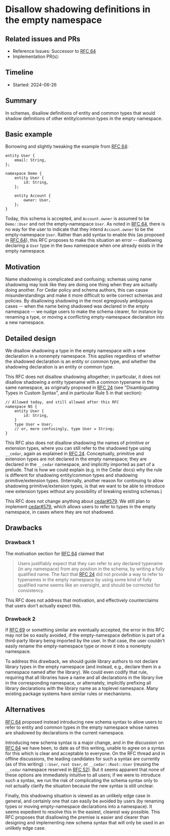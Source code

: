 # Disallow shadowing definitions in the empty namespace

## Related issues and PRs

- Reference Issues: Successor to [RFC 64]
- Implementation PR(s):

## Timeline

- Started: 2024-06-26

## Summary

In schemas, disallow definitions of entity and common types that would shadow
definitions of other entity/common types in the empty namespace.

## Basic example

Borrowing and slightly tweaking the example from [RFC 64]:

```
entity User {
    email: String,
};

namespace Demo {
    entity User {
        id: String,
    };

    entity Account {
        owner: User,
    };
}
```

Today, this schema is accepted, and `Account.owner` is assumed to be
`Demo::User` and not the empty-namespace `User`.
As noted in [RFC 64], there is no way for the user to indicate that they intend
`Account.owner` to be the empty-namespace `User`.
Rather than add syntax to enable this (as proposed in [RFC 64]), this RFC
proposes to make this situation an error -- disallowing declaring a `User` type
in the `Demo` namespace when one already exists in the empty namespace.

## Motivation

Name shadowing is complicated and confusing; schemas using name shadowing may
look like they are doing one thing when they are actually doing another.
For Cedar policy and schema authors, this can cause misunderstandings and make
it more difficult to write correct schemas and policies.
By disallowing shadowing in the most egregiously ambiguous cases -- when the
name being shadowed was declared in the empty namespace -- we nudge users to
make the schema clearer, for instance by renaming a type, or moving a
conflicting empty-namespace declaration into a new namespace.

## Detailed design

We disallow shadowing a type in the empty namespace with a new declaration in a
nonempty namespace.
This applies regardless of whether the shadowed declaration is an entity or
common type, and whether the shadowing declaration is an entity or common type.

This RFC does not disallow shadowing altogether; in particular, it does not
disallow shadowing a entity typename with a common typename in the same namespace,
as originally proposed in [RFC 24] (see "Disambiguating Types in Custom Syntax",
and in particular Rule 5 in that section):
```
// Allowed today, and still allowed after this RFC
namespace NS {
    entity User {
        id: String,
    }
    type User = User;
    // or, more confusingly, type User = String;
}
```

This RFC also does not disallow shadowing the names of primitive or extension
types, where you can still refer to the shadowed type using `__cedar`, again as
explained in [RFC 24].
Conceptually, primitive and extension types are not declared in the empty
namespace; they are declared in the `__cedar` namespace, and implicitly imported
as part of a prelude.
That is how we could explain (e.g. in the Cedar docs) why the rule is different
for shadowing entity/common types and shadowing primitive/extension types.
(Internally, another reason for continuing to allow shadowing
primitive/extension types, is that we want to be able to introduce new extension
types without any possibility of breaking existing schemas.)

This RFC does not change anything about [cedar#579].
We still plan to implement [cedar#579], which allows users to refer to types in
the empty namespace, in cases where they are not shadowed.

## Drawbacks

### Drawback 1

The motivation section for [RFC 64] claimed that
> Users justifiably expect that they can refer to any declared typename (in any
> namespace) from any position in the schema, by writing a fully qualified name.
> The fact that [RFC 24] did not provide a way to refer to typenames in the empty
> namespace by using some kind of fully qualified name seems like an oversight,
> and should be corrected for consistency.

This RFC does not address that motivation, and effectively counterclaims that
users don't actually expect this.

### Drawback 2

If [RFC 69] or something similar are eventually accepted, the error in this RFC
may not be so easily avoided, if the empty-namespace definition is part of a
third-party library being imported by the user.
In that case, the user couldn't easily rename the empty-namespace type or move
it into a nonempty namespace.

To address this drawback, we should guide library authors to not declare library
types in the empty namespace (and instead, e.g., declare them in a namespace
named after the library).
We could even codify that rule, requiring that all libraries have a name and all
declarations in the library live in the corresponding namespace, or alternately,
implicitly prefixing all library declarations with the library name as a
toplevel namespace.
Many existing package systems have similar rules or mechanisms.

## Alternatives

[RFC 64] proposed instead introducing new schema syntax to allow users to refer
to entity and common types in the empty namespace whose names are shadowed by
declarations in the current namespace.

Introducing new schema syntax is a major change, and in the discussion on
[RFC 64] we have been, to date as of this writing, unable to agree on a syntax for
this which is clear and acceptable to everyone.
On the RFC thread and in offline discussions, the leading candidates for such a
syntax are currently (as of this writing) `::User`, `root User`, or
`__cedar::Root::User` (reusing the `__cedar` namespace reserved in [RFC 52]).
But it seems apparent that none of these options are immediately intuitive to
all users; if we were to introduce such a syntax, we run the risk of
complicating the schema syntax only to not actually clarify the situation
because the new syntax is still unclear.

Finally, this shadowing situation is viewed as an unlikely edge case in general,
and certainly one that can easily be avoided by users (by renaming types or
moving empty-namespace declarations into a namespace).
It seems expedient to resolve this in the easiest, clearest way possible.
This RFC proposes that disallowing the premise is easier and clearer than
designing and implementing new schema syntax that will only be used in an
unlikely edge case.


[RFC 24]: https://github.com/cedar-policy/rfcs/blob/main/text/0024-schema-syntax.md
[RFC 52]: https://github.com/cedar-policy/rfcs/blob/main/text/0052-reserved-namespaces.md
[RFC 64]: https://github.com/cedar-policy/rfcs/pull/64
[RFC 69]: https://github.com/cedar-policy/rfcs/pull/69
[cedar#579]: https://github.com/cedar-policy/cedar/issues/579
